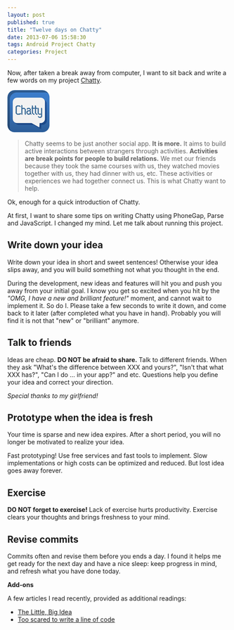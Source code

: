```yaml
---
layout: post
published: true
title: "Twelve days on Chatty"
date: 2013-07-06 15:58:30
tags: Android Project Chatty
categories: Project
---
```


Now, after taken a break away from computer, I want to sit back and write a few words on my project [Chatty](http://chatty.bicrement.com).

![Chatty Logo](/images/chatty/icon.png "Chatty Logo")

> Chatty seems to be just another social app. **It is more.** It aims to build active interactions between strangers through activities. **Activities are break points for people to build relations.** We met our friends because they took the same courses with us, they watched movies together with us, they had dinner with us, etc. These activities or experiences we had together connect us. This is what Chatty want to help. 

Ok, enough for a quick introduction of Chatty.

At first, I want to share some tips on writing Chatty using PhoneGap, Parse and JavaScript. I changed my mind. Let me talk about running this project.

## Write down your idea

Write down your idea in short and sweet sentences! Otherwise your idea slips away, and you will build something not what you thought in the end.

During the development, new ideas and features will hit you and push you away from your initial goal. I know you get so excited when you hit by the _"OMG, I have a new and brilliant feature!"_ moment, and cannot wait to implement it. So do I. Please take a few seconds to write it down, and come back to it later (after completed what you have in hand). Probably you will find it is not that "new" or "brilliant" anymore.

## Talk to friends

Ideas are cheap. **DO NOT be afraid to share.** Talk to different friends. When they ask "What's the difference between XXX and yours?", "Isn't that what XXX has?", "Can I do ... in your app?" and etc. Questions help you define your idea and correct your direction.

_Special thanks to my girlfriend!_

## Prototype when the idea is fresh

Your time is sparse and new idea expires. After a short period, you will no longer be motivated to realize your idea.

Fast prototyping! Use free services and fast tools to implement. Slow implementations or high costs can be optimized and reduced. But lost idea goes away forever.

## Exercise

**DO NOT forget to exercise!** Lack of exercise hurts productivity. Exercise clears your thoughts and brings freshness to your mind.

## Revise commits

Commits often and revise them before you ends a day. I found it helps me get ready for the next day and have a nice sleep: keep progress in mind, and refresh what you have done today.

**Add-ons**

A few articles I read recently, provided as additional readings:

- [The Little, Big Idea](https://medium.com/better-humans/271ae5edf93e)
- [Too scared to write a line of code](https://medium.com/i-m-h-o/eef96ea6f4cb)
